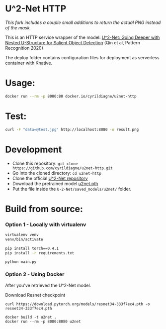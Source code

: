 # U^2-Net HTTP

*This fork includes a couple small additions to return the actual PNG instead of the mask.*

This is an HTTP service wrapper of the model: [U^2-Net: Going Deeper with Nested U-Structure for Salient Object Detection](https://github.com/NathanUA/U-2-Net) (Qin et al, Pattern Recognition 2020)

The deploy folder contains configuration files for deployment as serverless container with Knative.

# Usage:

```bash
docker run --rm -p 8080:80 docker.io/cyrildiagne/u2net-http
```

# Test:

```bash
curl -F "data=@test.jpg" http://localhost:8080 -o result.png
```

# Development

- Clone this repository: `git clone https://github.com/cyrildiagne/u2net-http.git`
- Go into the cloned directory: `cd u2net-http`
- Clone the official [U^2-Net repository](https://github.com/NathanUA/U-2-Net)
- Download the pretrained model [u2net.pth](https://drive.google.com/file/d/1ao1ovG1Qtx4b7EoskHXmi2E9rp5CHLcZ/view)
- Put the file inside the `U-2-Net/saved_models/u2net/` folder.

# Build from source:

### Option 1 - Locally with virtualenv

```bash
virtualenv venv
venv/bin/activate
```

```bash
pip install torch==0.4.1
pip install -r requirements.txt
```

```
python main.py
```

### Option 2 - Using Docker

After you've retrieved the U^2-Net model.

Download Resnet checkpoint
```
curl https://download.pytorch.org/models/resnet34-333f7ec4.pth -o resnet34-333f7ec4.pth
```

```
docker build -t u2net .
docker run --rm -p 8080:8080 u2net
```
